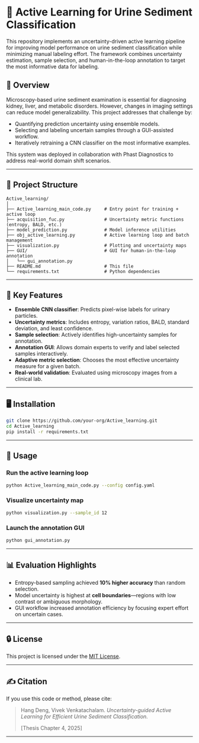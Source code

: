 
# 🔬 Active Learning for Urine Sediment Classification

This repository implements an uncertainty-driven active learning pipeline for improving model performance on urine sediment classification while minimizing manual labeling effort. The framework combines uncertainty estimation, sample selection, and human-in-the-loop annotation to target the most informative data for labeling.

## 📜 Overview

Microscopy-based urine sediment examination is essential for diagnosing kidney, liver, and metabolic disorders. However, changes in imaging settings can reduce model generalizability. This project addresses that challenge by:

- Quantifying prediction uncertainty using ensemble models.
- Selecting and labeling uncertain samples through a GUI-assisted workflow.
- Iteratively retraining a CNN classifier on the most informative examples.

This system was deployed in collaboration with Phast Diagnostics to address real-world domain shift scenarios.

---

## 📁 Project Structure

```
Active_learning/
│
├── Active_learning_main_code.py     # Entry point for training + active loop
├── acquisition_fuc.py               # Uncertainty metric functions (entropy, BALD, etc.)
├── model_prediction.py              # Model inference utilities
├── obj_active_learning.py           # Active learning loop and batch management
├── visualization.py                 # Plotting and uncertainty maps
├── GUI/                             # GUI for human-in-the-loop annotation
│   └── gui_annotation.py
├── README.md                        # This file
└── requirements.txt                 # Python dependencies
```

---

## 🧠 Key Features

- **Ensemble CNN classifier**: Predicts pixel-wise labels for urinary particles.
- **Uncertainty metrics**: Includes entropy, variation ratios, BALD, standard deviation, and least confidence.
- **Sample selection**: Actively identifies high-uncertainty samples for annotation.
- **Annotation GUI**: Allows domain experts to verify and label selected samples interactively.
- **Adaptive metric selection**: Chooses the most effective uncertainty measure for a given batch.
- **Real-world validation**: Evaluated using microscopy images from a clinical lab.

---

## 🖥️ Installation

```bash
git clone https://github.com/your-org/Active_learning.git
cd Active_learning
pip install -r requirements.txt
```

---

## 🚀 Usage

### Run the active learning loop
```bash
python Active_learning_main_code.py --config config.yaml
```

### Visualize uncertainty map
```bash
python visualization.py --sample_id 12
```

### Launch the annotation GUI
```bash
python gui_annotation.py
```

---

## 📊 Evaluation Highlights

- Entropy-based sampling achieved **10% higher accuracy** than random selection.
- Model uncertainty is highest at **cell boundaries**—regions with low contrast or ambiguous morphology.
- GUI workflow increased annotation efficiency by focusing expert effort on uncertain cases.

---

## 🔒 License

This project is licensed under the [MIT License](LICENSE).

---

## ✍️ Citation

If you use this code or method, please cite:

> Hang Deng, Vivek Venkatachalam. *Uncertainty-guided Active Learning for Efficient Urine Sediment Classification.*
>
> [Thesis Chapter 4, 2025]

---




